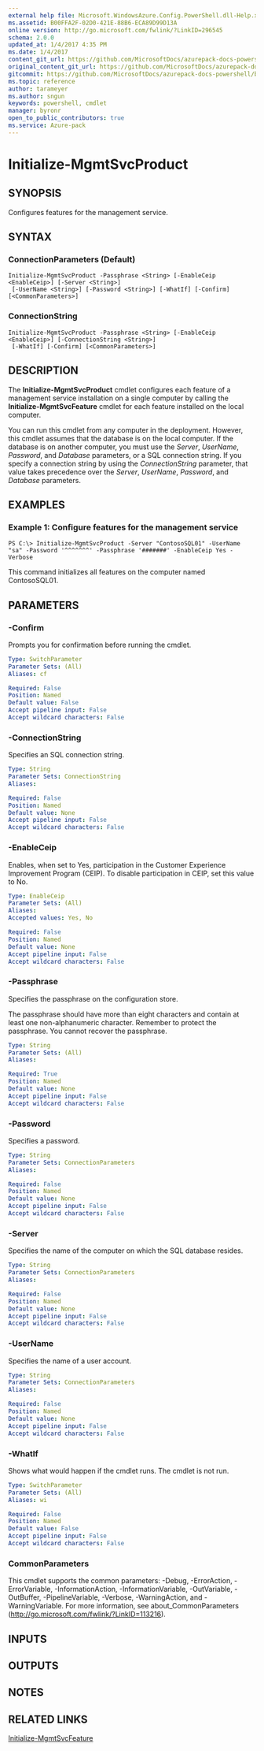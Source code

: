 ```yaml
---
external help file: Microsoft.WindowsAzure.Config.PowerShell.dll-Help.xml
ms.assetid: B00FFA2F-02D0-421E-88B6-ECA89D99D13A
online version: http://go.microsoft.com/fwlink/?LinkID=296545
schema: 2.0.0
updated_at: 1/4/2017 4:35 PM
ms.date: 1/4/2017
content_git_url: https://github.com/MicrosoftDocs/azurepack-docs-powershell/blob/live/AzurePack-cmdlets/Configuration/v1.0/Initialize-MgmtSvcProduct.md
original_content_git_url: https://github.com/MicrosoftDocs/azurepack-docs-powershell/blob/live/AzurePack-cmdlets/Configuration/v1.0/Initialize-MgmtSvcProduct.md
gitcommit: https://github.com/MicrosoftDocs/azurepack-docs-powershell/blob/676435fba79c23d58e9141828e751b939d2694b8/AzurePack-cmdlets/Configuration/v1.0/Initialize-MgmtSvcProduct.md
ms.topic: reference
author: tarameyer
ms.author: sngun
keywords: powershell, cmdlet
manager: byronr
open_to_public_contributors: true
ms.service: Azure-pack
---
```


# Initialize-MgmtSvcProduct

## SYNOPSIS
Configures features for the management service.

## SYNTAX

### ConnectionParameters (Default)
```
Initialize-MgmtSvcProduct -Passphrase <String> [-EnableCeip <EnableCeip>] [-Server <String>]
 [-UserName <String>] [-Password <String>] [-WhatIf] [-Confirm] [<CommonParameters>]
```

### ConnectionString
```
Initialize-MgmtSvcProduct -Passphrase <String> [-EnableCeip <EnableCeip>] [-ConnectionString <String>]
 [-WhatIf] [-Confirm] [<CommonParameters>]
```

## DESCRIPTION
The **Initialize-MgmtSvcProduct** cmdlet configures each feature of a management service installation on a single computer by calling the **Initialize-MgmtSvcFeature** cmdlet for each feature installed on the local computer.

You can run this cmdlet from any computer in the deployment.
However, this cmdlet assumes that the database is on the local computer.
If the database is on another computer, you must use the *Server*, *UserName*, *Password*, and *Database* parameters, or a SQL connection string.
If you specify a connection string by using the *ConnectionString* parameter, that value takes precedence over the *Server*, *UserName*, *Password*, and *Database* parameters.

## EXAMPLES

### Example 1: Configure features for the management service
```
PS C:\> Initialize-MgmtSvcProduct -Server "ContosoSQL01" -UserName "sa" -Password '^^^^^^^' -Passphrase '#######' -EnableCeip Yes -Verbose
```

This command initializes all features on the computer named ContosoSQL01.

## PARAMETERS

### -Confirm
Prompts you for confirmation before running the cmdlet.

```yaml
Type: SwitchParameter
Parameter Sets: (All)
Aliases: cf

Required: False
Position: Named
Default value: False
Accept pipeline input: False
Accept wildcard characters: False
```

### -ConnectionString
Specifies an SQL connection string.

```yaml
Type: String
Parameter Sets: ConnectionString
Aliases: 

Required: False
Position: Named
Default value: None
Accept pipeline input: False
Accept wildcard characters: False
```

### -EnableCeip
Enables, when set to Yes, participation in the Customer Experience Improvement Program (CEIP).
To disable participation in CEIP, set this value to No.

```yaml
Type: EnableCeip
Parameter Sets: (All)
Aliases: 
Accepted values: Yes, No

Required: False
Position: Named
Default value: None
Accept pipeline input: False
Accept wildcard characters: False
```

### -Passphrase
Specifies the passphrase on the configuration store.

The passphrase should have more than eight characters and contain at least one non-alphanumeric character.
Remember to protect the passphrase.
You cannot recover the passphrase.

```yaml
Type: String
Parameter Sets: (All)
Aliases: 

Required: True
Position: Named
Default value: None
Accept pipeline input: False
Accept wildcard characters: False
```

### -Password
Specifies a password.

```yaml
Type: String
Parameter Sets: ConnectionParameters
Aliases: 

Required: False
Position: Named
Default value: None
Accept pipeline input: False
Accept wildcard characters: False
```

### -Server
Specifies the name of the computer on which the SQL database resides.

```yaml
Type: String
Parameter Sets: ConnectionParameters
Aliases: 

Required: False
Position: Named
Default value: None
Accept pipeline input: False
Accept wildcard characters: False
```

### -UserName
Specifies the name of a user account.

```yaml
Type: String
Parameter Sets: ConnectionParameters
Aliases: 

Required: False
Position: Named
Default value: None
Accept pipeline input: False
Accept wildcard characters: False
```

### -WhatIf
Shows what would happen if the cmdlet runs.
The cmdlet is not run.

```yaml
Type: SwitchParameter
Parameter Sets: (All)
Aliases: wi

Required: False
Position: Named
Default value: False
Accept pipeline input: False
Accept wildcard characters: False
```

### CommonParameters
This cmdlet supports the common parameters: -Debug, -ErrorAction, -ErrorVariable, -InformationAction, -InformationVariable, -OutVariable, -OutBuffer, -PipelineVariable, -Verbose, -WarningAction, and -WarningVariable. For more information, see about_CommonParameters (http://go.microsoft.com/fwlink/?LinkID=113216).

## INPUTS

## OUTPUTS

## NOTES

## RELATED LINKS

[Initialize-MgmtSvcFeature](xref:Configuration/v1.0/Initialize-MgmtSvcFeature.md)


